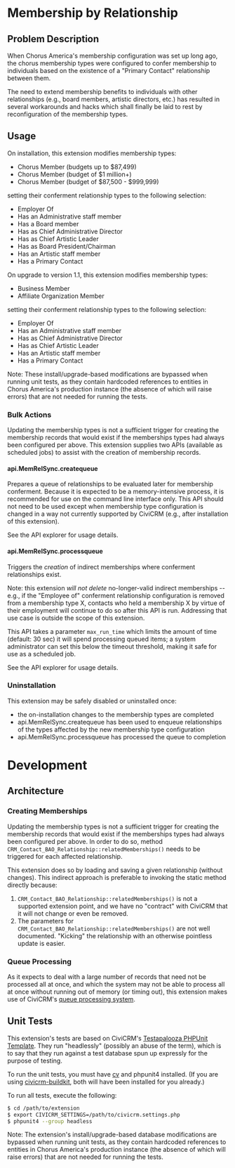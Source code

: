 # Membership by Relationship

## Problem Description

When Chorus America's membership configuration was set up long ago, the chorus
membership types were configured to confer membership to individuals based on
the existence of a "Primary Contact" relationship between them.

The need to extend membership benefits to individuals with other relationships
(e.g., board members, artistic directors, etc.) has resulted in several
workarounds and hacks which shall finally be laid to rest by reconfiguration of
the membership types.

## Usage

On installation, this extension modifies membership types:

- Chorus Member (budgets up to $87,499)
- Chorus Member (budget of $1 million+)
- Chorus Member (budget of $87,500 - $999,999)

setting their conferment relationship types to the following selection:

- Employer Of
- Has an Administrative staff member
- Has a Board member
- Has as Chief Administrative Director
- Has as Chief Artistic Leader
- Has as Board President/Chairman
- Has an Artistic staff member
- Has a Primary Contact

On upgrade to version 1.1, this extension modifies membership types:

- Business Member
- Affiliate Organization Member

setting their conferment relationship types to the following selection:

- Employer Of
- Has an Administrative staff member
- Has as Chief Administrative Director
- Has as Chief Artistic Leader
- Has an Artistic staff member
- Has a Primary Contact

Note: These install/upgrade-based modifications are bypassed when running unit
tests, as they contain hardcoded references to entities in Chorus America's
production instance (the absence of which will raise errors) that are not needed
for running the tests.

### Bulk Actions

Updating the membership types is not a sufficient trigger for creating the
membership records that would exist if the memberships types had always been
configured per above. This extension supplies two APIs (available as scheduled
jobs) to assist with the creation of membership records.

#### api.MemRelSync.createqueue

Prepares a queue of relationships to be evaluated later for membership
conferment. Because it is expected to be a memory-intensive process, it is
recommended for use on the command line interface only. This API should not need
to be used except when membership type configuration is changed in a way not
currently supported by CiviCRM (e.g., after installation of this extension).

See the API explorer for usage details.

#### api.MemRelSync.processqueue

Triggers the *creation* of indirect memberships where conferment relationships
exist.

Note: this extension *will not delete* no-longer-valid indirect memberships --
e.g., if the "Employee of" conferment relationship configuration is removed from
a membership type X, contacts who held a membership X by virtue of their
employment will continue to do so after this API is run. Addressing that use
case is outside the scope of this extension.

This API takes a parameter `max_run_time` which limits the amount of time
(default: 30 sec) it will spend processing queued items; a system administrator
can set this below the timeout threshold, making it safe for use as a scheduled
job.

See the API explorer for usage details.

### Uninstallation

This extension may be safely disabled or uninstalled once:

- the on-installation changes to the membership types are completed
- api.MemRelSync.createqueue has been used to enqueue relationships of the types
  affected by the new membership type configuration
- api.MemRelSync.processqueue has processed the queue to completion

# Development

## Architecture

### Creating Memberships

Updating the membership types is not a sufficient trigger for creating the
membership records that would exist if the memberships types had always been
configured per above. In order to do so, method
`CRM_Contact_BAO_Relationship::relatedMemberships()` needs to be triggered
for each affected relationship.

This extension does so by loading and saving a given relationship (without
changes). This indirect approach is preferable to invoking the static method
directly because:

1. `CRM_Contact_BAO_Relationship::relatedMemberships()` is not a supported
   extension point, and we have no "contract" with CiviCRM that it will not
   change or even be removed.
2. The parameters for `CRM_Contact_BAO_Relationship::relatedMemberships()` are
   not well documented. "Kicking" the relationship with an otherwise
   pointless update is easier.

### Queue Processing

As it expects to deal with a large number of records that need not be processed
all at once, and which the system may not be able to process all at once without
running out of memory (or timing out), this extension makes use of CiviCRM's
[queue processing system](https://wiki.civicrm.org/confluence/display/CRMDOC/Howto+use+the+Queue+mechanism+in+your+extension).

## Unit Tests
This extension's tests are based on CiviCRM's [Testapalooza PHPUnit
Template](https://github.com/civicrm/org.civicrm.testapalooza/tree/phpunit).
They run "headlessly" (possibly an abuse of the term), which is to say that they
run against a test database spun up expressly for the purpose of testing.

To run the unit tests, you must have [cv](https://github.com/civicrm/cv) and
phpunit4 installed. (If you are using
[civicrm-buildkit](https://github.com/civicrm/civicrm-buildkit), both will have
been installed for you already.)

To run all tests, execute the following:

```bash
$ cd /path/to/extension
$ export CIVICRM_SETTINGS=/path/to/civicrm.settings.php
$ phpunit4 --group headless
```

Note: The extension's install/upgrade-based database modifications are bypassed
when running unit tests, as they contain hardcoded references to entities in
Chorus America's production instance (the absence of which will raise errors)
that are not needed for running the tests.
